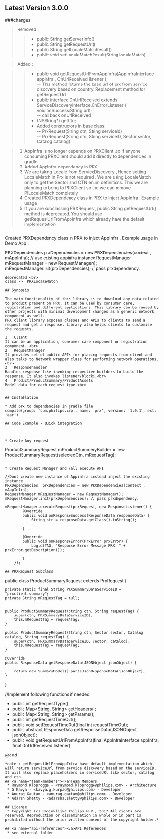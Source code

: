 ## Latest Version 3.0.0

###changes

> Removed :
>>- public String getServerInfo()
>>- public String getRequestUrl()
>>- public String getLocaleMatchResult()
>>- public void setLocaleMatchResult(String localeMatch)


>Added :

>>- public void getRequestUrlFromAppInfra(AppInfraInterface appinfra , OnUrlReceived listener );
<br>-- This method returns the base url of prx from service discovery based on country. Replacement method for getRequestUrl 
>>- public interface OnUrlReceived extends ServiceDiscoveryInterface.OnErrorListener {     
		void onSuccess(String url);
    }
<br>-- call  back onUrlReceived
>>- (NSString*) getCtn;
>>- Added constructors in base class:
<br>-- PrxRequest(String ctn, String serviceId)
<br>-- PrxRequest(String ctn, String serviceID, Sector sector, Catalog catalog)


>1) AppInfra is no longer depends on PRXClient ,so if anyone consuming PRXClient should add it directly to dependencies in gradle <br>
>2) Added AppInfra dependency in PRX.<br>
>3) We are taking Locale from ServiceDiscovery , Hence setting LocaleMatch in Prx is not required . We are using LocaleMatch only to get the Sector and CTN enum definitions. This we are planning to bring to PRXClient so the we can remove PILocaleMatch completely <br>
>4) Created PRXDependency class in PRX to inject AppInfra . Example usage <br>
>5) If you are subclassing PRXRequest, public String getRequestUrl() method is deprecated. You should use getRequestUrlFromAppInfra which already have the default implementation 
```
```
Created PRXDependency class in PRX to inject AppInfra . Example usage in Demo App :

PRXDependencies  prxDependencies = new PRXDependencies(context , mAppInfra); // use existing appinfra instance
RequestManager mRequestManager = new RequestManager();
mRequestManager.init(prxDependencies); // pass prxdependency.

```
deprecated <br>
class ->  PRXLocaleMatch

## Synopsis

The main functionality of this library is to download any data related to product present on PRX. It can be used by consumer care, registration and different applications. This library can be reused by other projects with minimal development changes as a generic network component as well.
PRX client library exposes classes and APIs to clients to send a request and get a response. Library also helps clients to customise the requests.

1	Client
It can be an application, consumer care component or registration component. <br>
2	RequestManager 
It provides set of public APIs for placing requests from client and also talks to Network wrapper class for performing network operations. <br>
3	Responsehandler
Handles response like invoking respective builders to build the response. It also invokes listener/blocks.<br>
4	Product/ProductSummary/ProductAssets
Model data for each request type.<br>


## Installation

* Add prx to dependencies in gradle file
compile(group: 'com.philips.cdp', name: 'prx', version: '1.0.1', ext: 'aar')

## Code Example - Quick integration



* Create Any request

```
  ProductSummaryRequest mProductSummeryBuilder = new ProductSummaryRequest(selectedCtn, mRequestTag);
						 
```

* Create Request Manager and call execute API

```
    //Dont create new instance of Appinfra instead inject the existing instance
	PRXDependencies  prxDependencies = new PRXDependencies(context , mAppInfra); 
	RequestManager mRequestManager = new RequestManager();
	mRequestManager.init(prxDependencies); // pass prxdependency.

	mRequestManager.executeRequest(prxRequest, new ResponseListener() {
            @Override
            public void onResponseSuccess(ResponseData responseData) {
                String str = responseData.getClass().toString();
                
            }

            @Override
            public void onResponseError(PrxError prxError) {
                Log.d(TAG, "Response Error Message PRX: " + prxError.getDescription());
                
            }
        });   


```
## PRXRequest Subclass

```
public class ProductSummaryRequest extends PrxRequest {

    private static final String PRXSummaryDataServiceID = "prxclient.summary";
    private String mRequestTag = null;


    public ProductSummaryRequest(String ctn, String requestTag) {
        super(ctn, PRXSummaryDataServiceID);
        this.mRequestTag = requestTag;
    }

    public ProductSummaryRequest(String ctn, Sector sector, Catalog catalog, String requestTag) {
        super(ctn, PRXSummaryDataServiceID, sector, catalog);
        this.mRequestTag = requestTag;
    }
	
	@Override
    public ResponseData getResponseData(JSONObject jsonObject) {

        return new SummaryModel().parseJsonResponseData(jsonObject);
    }
}


//Implement following functions if needed
-  public int getRequestType() 
-  public Map<String, String> getHeaders();
-  public Map<String, String> getParams();
-  public int getRequestTimeOut();
-  public void setRequestTimeOut(final int requestTimeOut);
-  public abstract ResponseData getResponseData(JSONObject jsonObject);
-  public void getRequestUrlFromAppInfra(final AppInfraInterface appInfra, final OnUrlReceived listener)

@end

```
*note : getRequestUrlFromAppInfra have default implementation which will return serviceUrl from service discovery based on the serviceID. It will also replace placeholders in serviceURl like sector, catalog and ctn
## <a name="team-members"></a>Team Members
 * Raymond Kloprogge - <raymond.kloprogge@philips.com> - Architecture
 * G Kavya - <kavya.g.kurpad@philips.com> - Developer
 * Anurag Gautam - <anurag.gautam@philips.com> - Developer
 * Adarsh Shetty - <adarsha.shetty@philips.com> - Developer

## License
 * Copyright (c) Koninklijke Philips N.V., 2017 All rights are reserved. Reproduction or dissemination in whole or in part is prohibited without the prior written consent of the copyright holder.*

## <a name="api-references"></a>API References
 * see external folder 
